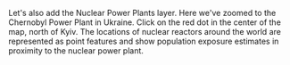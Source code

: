 Let's also add the Nuclear Power Plants layer. Here we've zoomed to the Chernobyl Power Plant in Ukraine. Click on the red dot in the center of the map, north of Kyiv. The locations of nuclear reactors around the world are represented as point features and show population exposure estimates in proximity to the nuclear power plant.